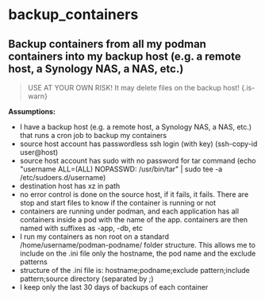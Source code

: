 # backup_containers

 Backup containers from all my podman containers into my backup host (e.g. a remote host, a Synology NAS, a NAS, etc.)
 ---------------------------------------------------------------------------
> USE AT YOUR OWN RISK! It may delete files on the backup host!
{.is-warn}

 **Assumptions:**
 - I have a backup host (e.g. a remote host, a Synology NAS, a NAS, etc.) that runs a cron job to backup my containers
  - source host account has passwordless ssh login (with key) (ssh-copy-id user@host)
  - source host account has sudo with no password for tar command (echo "username ALL=(ALL) NOPASSWD: /usr/bin/tar" | sudo tee -a /etc/sudoers.d/username)
  - destination host has xz in path
  - no error control is done on the source host, if it fails, it fails. There are stop and start files to know if the container is running or not
  - containers are running under podman, and each application has all containers inside a pod with the name of the app. containers are then named with suffixes as -app, -db, etc
  - I run my containers as non root on a standard /home/username/podman-podname/ folder structure. This allows me to include on the .ini file only the hostname, the pod name and the exclude patterns
  - structure of the .ini file is: hostname;podname;exclude pattern;include pattern;source directory (separated by ;)
  - I keep only the last 30 days of backups of each container
